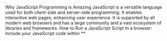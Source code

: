 Why JavaScript Programming is Amazing
JavaScript is a versatile language used for both client-side and server-side programming.
It enables interactive web pages, enhancing user experience.
It is supported by all modern web browsers and has a large community and a vast ecosystem of libraries and frameworks.
How to Run a JavaScript Script
In a browser: Include your JavaScript code within **<script> tags in an HTML file or link to an external .js file.
In Node.js: Save your script with a .js extension and run it using the command node filename.js

** Differences Between var, const, and let
var: Function-scoped, can be redeclared and updated.
let: Block-scoped, cannot be redeclared within the same scope but can be updated.
const: Block-scoped, cannot be redeclared or updated (immutable).
Data Types in JavaScript
Primitive types: String, Number, Boolean, Null, Undefined, Symbol, BigInt.
Non-primitive types: Object (including Array, Function, etc.).
Scope of Variables
Global Scope: Variables defined outside any function or block.
Function Scope: Variables defined within a function.
Block Scope: Variables defined with let or const within a block {}.
Arithmetic Operators
+ (addition), - (subtraction), * (multiplication), / (division), % (modulus), ++ (increment), -- (decrement)..
